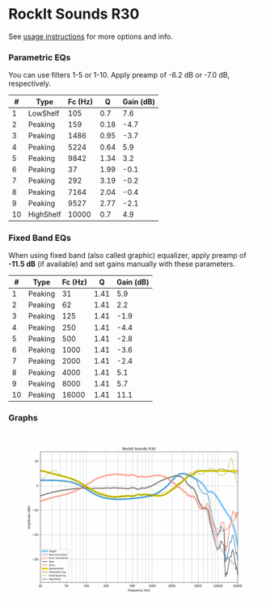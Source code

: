 # RockIt Sounds R30
See [usage instructions](https://github.com/jaakkopasanen/AutoEq#usage) for more options and info.

### Parametric EQs
You can use filters 1-5 or 1-10. Apply preamp of -6.2 dB or -7.0 dB, respectively.

|   # | Type      |   Fc (Hz) |    Q |   Gain (dB) |
|-----|-----------|-----------|------|-------------|
|   1 | LowShelf  |       105 | 0.7  |         7.6 |
|   2 | Peaking   |       159 | 0.18 |        -4.7 |
|   3 | Peaking   |      1486 | 0.95 |        -3.7 |
|   4 | Peaking   |      5224 | 0.64 |         5.9 |
|   5 | Peaking   |      9842 | 1.34 |         3.2 |
|   6 | Peaking   |        37 | 1.99 |        -0.1 |
|   7 | Peaking   |       292 | 3.19 |        -0.2 |
|   8 | Peaking   |      7164 | 2.04 |        -0.4 |
|   9 | Peaking   |      9527 | 2.77 |        -2.1 |
|  10 | HighShelf |     10000 | 0.7  |         4.9 |

### Fixed Band EQs
When using fixed band (also called graphic) equalizer, apply preamp of **-11.5 dB** (if available) and set gains manually with these parameters.

|   # | Type    |   Fc (Hz) |    Q |   Gain (dB) |
|-----|---------|-----------|------|-------------|
|   1 | Peaking |        31 | 1.41 |         5.9 |
|   2 | Peaking |        62 | 1.41 |         2.2 |
|   3 | Peaking |       125 | 1.41 |        -1.9 |
|   4 | Peaking |       250 | 1.41 |        -4.4 |
|   5 | Peaking |       500 | 1.41 |        -2.8 |
|   6 | Peaking |      1000 | 1.41 |        -3.6 |
|   7 | Peaking |      2000 | 1.41 |        -2.4 |
|   8 | Peaking |      4000 | 1.41 |         5.1 |
|   9 | Peaking |      8000 | 1.41 |         5.7 |
|  10 | Peaking |     16000 | 1.41 |        11.1 |

### Graphs
![](./RockIt%20Sounds%20R30.png)
